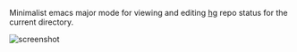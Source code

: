 Minimalist emacs major mode for viewing and editing
[hg](http://mercurial.selenic.com) repo status for the current
directory.

![screenshot](https://bitbucket.org/rnml/hg-status-mode/raw/tip/screenshot.png)